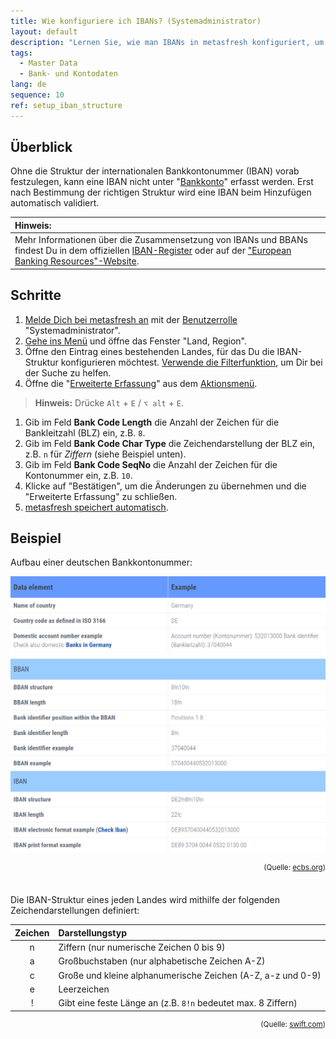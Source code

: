 ```yaml
---
title: Wie konfiguriere ich IBANs? (Systemadministrator)
layout: default
description: "Lernen Sie, wie man IBANs in metasfresh konfiguriert, um gültige internationale Bankkontonummern für Geschäfte weltweit zu verwenden."
tags:
  - Master Data
  - Bank- und Kontodaten
lang: de
sequence: 10
ref: setup_iban_structure
---
```


## Überblick
Ohne die Struktur der internationalen Bankkontonummer (IBAN) vorab festzulegen, kann eine IBAN nicht unter "[Bankkonto](Menu)" erfasst werden. Erst nach Bestimmung der richtigen Struktur wird eine IBAN beim Hinzufügen automatisch validiert.

| **Hinweis:** |
| :--- |
| Mehr Informationen über die Zusammensetzung von IBANs und BBANs findest Du in dem offiziellen <a href="https://www.swift.com/sites/default/files/resources/iban_registry.pdf" title="Data Standards (BIC, IBAN, LEI) &#124; swift.com" target="_blank">IBAN-Register</a> oder auf der <a href="https://www.ecbs.org/iban.htm" title="International Bank Account Number &#124; ecbs.org" target="_blank">"European Banking Resources"-Website</a>. |

## Schritte
1. [Melde Dich bei metasfresh an](Anmeldung) mit der [Benutzerrolle](NeueBenutzerrolle) "Systemadministrator".
1. [Gehe ins Menü](Menu) und öffne das Fenster "Land, Region".
1. Öffne den Eintrag eines bestehenden Landes, für das Du die IBAN-Struktur konfigurieren möchtest.
[Verwende die Filterfunktion](Filterfunktion), um Dir bei der Suche zu helfen.
1. Öffne die "[Erweiterte Erfassung](Ansichten#erw-erfassung)" aus dem [Aktionsmenü](AktionStarten#aktionsmenue).
 >**Hinweis:** Drücke `Alt` + `E` / `⌥ alt` + `E`.

1. Gib im Feld **Bank Code Length** die Anzahl der Zeichen für die Bankleitzahl (BLZ) ein, z.B. `8`.
1. Gib im Feld **Bank Code Char Type** die Zeichendarstellung der BLZ ein, z.B. `n` für *Ziffern* (siehe Beispiel unten).
1. Gib im Feld **Bank Code SeqNo** die Anzahl der Zeichen für die Kontonummer ein, z.B. `10`.
1. Klicke auf "Bestätigen", um die Änderungen zu übernehmen und die "Erweiterte Erfassung" zu schließen.
1. [metasfresh speichert automatisch](Speicheranzeige).

## Beispiel
Aufbau einer deutschen Bankkontonummer:

<kbd><img src="assets/IBAN_structure_Germany.png" alt="Fig.: Aufbau deutsche IBAN"></kbd>
<div style="text-align: right;"><sup>(Quelle: <a href="https://www.ecbs.org/iban/germany-bank-account-number.html" title="European Banking Resources" target="_blank">ecbs.org</a>)</sup></div>

<br>Die IBAN-Struktur eines jeden Landes wird mithilfe der folgenden Zeichendarstellungen definiert:

| Zeichen | Darstellungstyp |
| :--: | :-- |
| n | Ziffern (nur numerische Zeichen 0 bis 9) |
| a | Großbuchstaben (nur alphabetische Zeichen A-Z) |
| c | Große und kleine alphanumerische Zeichen (A-Z, a-z und 0-9) |
| e | Leerzeichen |
| ! | Gibt eine feste Länge an (z.B. `8!n` bedeutet max. 8 Ziffern) |

<div style="text-align: right;"><sup>(Quelle: <a href="https://www.swift.com/sites/default/files/resources/iban_registry.pdf" title="IBAN-Register" target="_blank">swift.com</a>)</sup></div>
